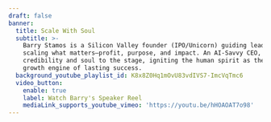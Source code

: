 ```yaml
---
draft: false
banner:
  title: Scale With Soul
  subtitle: >-
    Barry Stamos is a Silicon Valley founder (IPO/Unicorn) guiding leaders
    scaling what matters—profit, purpose, and impact. An AI-Savvy CEO, he brings
    credibility and soul to the stage, igniting the human spirit as the ultimate
    growth engine of lasting success.
  background_youtube_playlist_id: K8x8Z0Hq1mOvU83vdIVS7-ImcVqTmc6
  video_button:
    enable: true
    label: Watch Barry's Speaker Reel
    mediaLink_supports_youtube_vimeo: 'https://youtu.be/hHOAOAT7o98'
---
```


